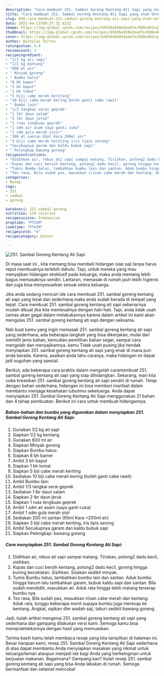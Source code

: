 ```yaml
---
description: "Cara membuat 251. Sambal Goreng Kentang Ati Sapi yang enak Untuk Jualan"
title: "Cara membuat 251. Sambal Goreng Kentang Ati Sapi yang enak Untuk Jualan"
slug: 856-cara-membuat-251-sambal-goreng-kentang-ati-sapi-yang-enak-untuk-jualan
date: 2021-04-13T09:37:31.633Z
image: https://img-global.cpcdn.com/recipes/b5036a928edaed7e/680x482cq70/251-sambal-goreng-kentang-ati-sapi-foto-resep-utama.jpg
thumbnail: https://img-global.cpcdn.com/recipes/b5036a928edaed7e/680x482cq70/251-sambal-goreng-kentang-ati-sapi-foto-resep-utama.jpg
cover: https://img-global.cpcdn.com/recipes/b5036a928edaed7e/680x482cq70/251-sambal-goreng-kentang-ati-sapi-foto-resep-utama.jpg
author: Nicholas Torres
ratingvalue: 4.4
reviewcount: 3
recipeingredient:
- "1/2 kg ati sapi"
- "1/2 kg kentang"
- "600 ml air"
- " Minyak goreng"
- " Bumbu halus"
- "8 bh bamer"
- "3 bh baput"
- "1 bh tomat"
- "5 biji cabe merah keriting"
- "10 biji cabe merah kering boleh ganti cabe rawit"
- " Bumbu lain"
- "1/3 tangkai serai geprek"
- "1 lbr daun salam"
- "2 lbr daun jeruk"
- "1 ruas lengkuas geprek"
- "1 sdm air asam saya ganti cuka"
- "1 sdm gula merah sisir"
- "200 ml santan 65ml Kara 200ml air"
- "3 biji cabe merah keriting iris tipis serong"
- "Secukupnya garam dan kaldu bubuk sapi"
- " Pelengkap bawang goreng"
recipeinstructions:
- "Didihkan air, rebus ati sapi sampai matang. Tiriskan, potong2 dadu kecil, sisihkan."
- "Kupas dan cuci bersih kentang, potong2 dadu kecil, goreng hingga kuning kecoklatan. Sisihkan. Sisakan sedikit minyak."
- "Tumis Bumbu halus, tambahkan bumbu lain dan santan. Aduk bumbu hingga harum lalu tambahkan garam, bubuk kaldu sapi dan santan. Bila sudah mendidih, masukkan ati. Aduk rata hingga lebih matang terserap bumbu nya."
- "Tes rasa, Bila sudah pas, masukkan irisan cabe merah dan kentang. Aduk rata, tunggu beberapa menit supaya bumbu juga meresap ke kentang. Angkat, sajikan dlm wadah saji, taburi sedikit bawang goreng."
categories:
- Resep
tags:
- 251
- sambal
- goreng

katakunci: 251 sambal goreng 
nutrition: 139 calories
recipecuisine: Indonesian
preptime: "PT15M"
cooktime: "PT43M"
recipeyield: "4"
recipecategory: Dinner

---
```



![251. Sambal Goreng Kentang Ati Sapi](https://img-global.cpcdn.com/recipes/b5036a928edaed7e/680x482cq70/251-sambal-goreng-kentang-ati-sapi-foto-resep-utama.jpg)

Di masa  saat ini , kita memang bisa membeli hidangan siap saji tanpa harus repot membuatnya terlebih dahulu. Tapi, untuk mereka yang mau menyajikan hidangan eksklusif pada keluarga, maka anda memang lebih bagus memasaknya sendiri. Lantaran, memasak di rumah jauh lebih higienis dan juga bisa menyesuaikan sesuai selera keluarga.

Jika anda sedang mencari ide cara membuat 251. sambal goreng kentang ati sapi yang lezat dan sederhana,maka anda sudah berada di tempat yang tepat. Cara membuat 251. sambal goreng kentang ati sapi  sebenarnya mudah dibuat jika kita membuatnya dengan hati-hati. Tapi, anda tidak usah cemas akan gagal dalam melakukannya 
karena dalam artikel ini kami akan mengulas 251. sambal goreng kentang ati sapi dengan seksama.  



Nah buat kamu yang ingin memasak 251. sambal goreng kentang ati sapi yang sederhana, ada beberapa langkah yang bisa dikerjakan, mulai dari memilih jenis bahan, kemudian pemilihan bahan segar, sampai cara mengolah dan menyajikannya. kamu Tidak usah pusing jika hendak menyiapkan 251. sambal goreng kentang ati sapi yang enak di mana pun anda berada. Karena, asalkan anda  tahu caranya, maka hidangan ini dapat jadi suguhan yang spesial.

Berikut, ada beberapa cara praktis  dalam mengolah caramembuat 251. sambal goreng kentang ati sapi yang siap dihidangkan. Sekarang, mari kita coba kreasikan 251. sambal goreng kentang ati sapi sendiri di rumah. Tetap dengan bahan sederhana, hidangan ini bisa memberi manfaat dalam membantu menjaga kesehatan tubuhmu sekeluarga. Anda dapat menyiapkan 251. Sambal Goreng Kentang Ati Sapi menggunakan 21 bahan dan 4 tahap pembuatan. Berikut ini cara untuk membuat hidangannya.

<!--inarticleads1-->

##### Bahan-bahan dan bumbu yang digunakan dalam menyiapkan 251. Sambal Goreng Kentang Ati Sapi:

1. Gunakan 1/2 kg ati sapi
1. Siapkan 1/2 kg kentang
1. Gunakan 600 ml air
1. Siapkan  Minyak goreng
1. Siapkan  Bumbu halus:
1. Siapkan 8 bh bamer
1. Ambil 3 bh baput
1. Siapkan 1 bh tomat
1. Siapkan 5 biji cabe merah keriting
1. Sediakan 10 biji cabe merah kering (boleh ganti cabe rawit)
1. Ambil  Bumbu lain:
1. Ambil 1/3 tangkai serai geprek
1. Sediakan 1 lbr daun salam
1. Siapkan 2 lbr daun jeruk
1. Siapkan 1 ruas lengkuas geprek
1. Ambil 1 sdm air asam (saya ganti cuka)
1. Ambil 1 sdm gula merah sisir
1. Sediakan 200 ml santan (65ml Kara +200ml air)
1. Siapkan 3 biji cabe merah keriting, iris tipis serong
1. Ambil Secukupnya garam dan kaldu bubuk sapi
1. Siapkan  Pelengkap: bawang goreng




<!--inarticleads2-->

##### Cara menyiapkan 251. Sambal Goreng Kentang Ati Sapi:

1. Didihkan air, rebus ati sapi sampai matang. Tiriskan, potong2 dadu kecil, sisihkan.
1. Kupas dan cuci bersih kentang, potong2 dadu kecil, goreng hingga kuning kecoklatan. Sisihkan. Sisakan sedikit minyak.
1. Tumis Bumbu halus, tambahkan bumbu lain dan santan. Aduk bumbu hingga harum lalu tambahkan garam, bubuk kaldu sapi dan santan. Bila sudah mendidih, masukkan ati. Aduk rata hingga lebih matang terserap bumbu nya.
1. Tes rasa, Bila sudah pas, masukkan irisan cabe merah dan kentang. Aduk rata, tunggu beberapa menit supaya bumbu juga meresap ke kentang. Angkat, sajikan dlm wadah saji, taburi sedikit bawang goreng.




Jadi, itulah artikel mengenai  251. sambal goreng kentang ati sapi  yang sederhana dan gampang dilakukan versi kami. Semoga kamu bisa mempraktekkannya dengan hasil yang memuaskan. 

Terima kasih kamu telah membaca resep yang kita tampilkan di halaman ini. Besar harapan kami, resep  251. Sambal Goreng Kentang Ati Sapi sederhana di atas dapat membantu Anda menyiapkan masakan yang nikmat untuk keluarga/teman ataupun menjadi ide bagi Anda yang berkeinginan untuk berjualan makanan. Bagaimana? Gampang kan? Itulah resep 251. sambal goreng kentang ati sapi yang bisa Anda lakukan di rumah. Semoga bermanfaat dan selamat mencoba!

